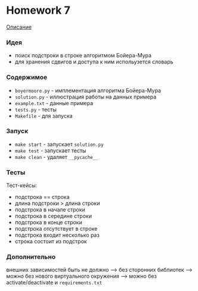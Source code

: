 # Homework 7
[Описание](https://github.com/mailcourses/hse_algorithms_and_data_structures_spring_2024/blob/main/lesson-10/homework.md)
### Идея
- поиск подстроки в строке алгоритмом Бойера-Мура
- для хранения сдвигов и доступа к ним испольузется словарь

### Содержимое
- `boyermoore.py` - имплементация алгоритма Бойера-Мура
- `solution.py` - иллюстрация работы на данных примера
- `example.txt` - данные примера
- `tests.py` - тесты
- `Makefile` - для запуска

### Запуск
- `make start` - запускает `solution.py`
- `make test` - запускает тесты
- `make clean` - удаляет `__pycache__`

### Тесты
Тест-кейсы:
- подстрока == строка
- длина подстроки > длина строки
- подстрока в начале строки
- подстрока в середине строки
- подстрока в конце строки
- подстрока отсутствует в строке
- подстрока входит несколько раз
- строка состоит из подстрок

### Дополнительно
внешних зависимостей быть не должно —> без сторонних библиотек —> можно без нового виртуального окружения —> можно без activate/deactivate и `requirements.txt`
